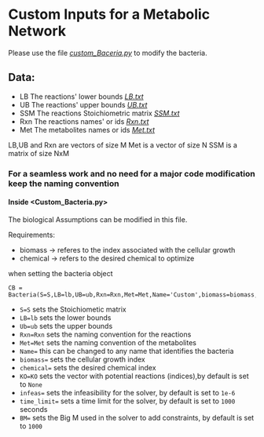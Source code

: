 # Custom Inputs for a Metabolic Network

Please use the file [*custom_Baceria.py*](../Custom_Inputs/Custom_Bacteria.py) to modify the bacteria.

## Data:
- LB  The reactions' lower bounds [*LB.txt*](../Custom_Inputs/LB.txt)
- UB  The reactions' upper bounds [*UB.txt*](../Custom_Inputs/UB.txt)
- SSM The reactions Stoichiometric matrix [*SSM.txt*](../Custom_Inputs/SSM.txt)
- Rxn The reactions names' or ids [*Rxn.txt*](../Custom_Inputs/Rxn.txt)
- Met The metabolites names or ids [*Met.txt*](../Custom_Inputs/Met.txt)

LB,UB and Rxn are vectors of size M
Met is a vector of size N
SSM is a matrix of size NxM

### For a seamless work and no need for a major code modification keep the naming convention

#### Inside <Custom_Bacteria.py>
 The biological Assumptions can be modified in this file.

 Requirements:
  - biomass -> referes to the index associated with the cellular growth
  - chemical -> refers to the desired chemical to optimize
 
 when setting the bacteria object

  ```
  CB = Bacteria(S=S,LB=lb,UB=ub,Rxn=Rxn,Met=Met,Name='Custom',biomass=biomass,chemical=chemical)

  ```
   - `S=S` sets the Stoichiometic matrix
   - `LB=lb` sets  the lower bounds
   - `Ub=ub` sets the upper bounds
   - `Rxn=Rxn` sets the naming convention for the reactions
   - `Met=Met` sets the naming convention of the metabolites
   - `Name=` this can be changed to any name that identifies the bacteria
   - `biomass=` sets the cellular growth index
   - `chemical=` sets the desired chemical index
   - `KO=KO` sets the vector with potential reactions (indices),by default is set to `None`
   - `infeas=` sets the infeasibility for the solver, by default is set to `1e-6`
   - `time_limit=` sets a time limit for the solver, by default is set to `1000` seconds
   - `BM=` sets the Big M used in the solver to add constraints, by default is set to `1000`
